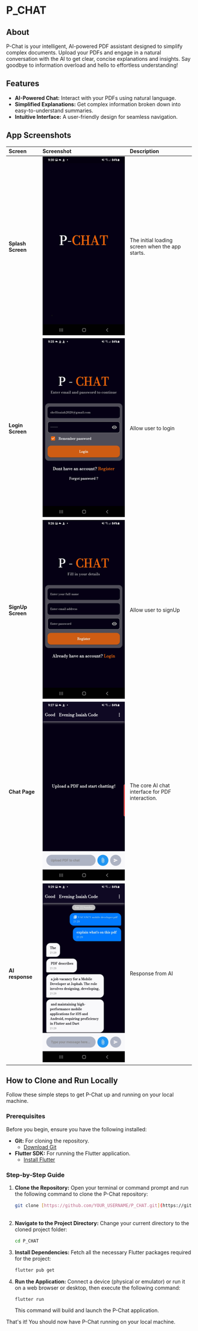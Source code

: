 # P_CHAT

## About
P-Chat is your intelligent, AI-powered PDF assistant designed to simplify complex documents. Upload your PDFs and engage in a natural conversation with the AI to get clear, concise explanations and insights. Say goodbye to information overload and hello to effortless understanding!

## Features
* **AI-Powered Chat:** Interact with your PDFs using natural language.
* **Simplified Explanations:** Get complex information broken down into easy-to-understand summaries.
* **Intuitive Interface:** A user-friendly design for seamless navigation.

## App Screenshots

| Screen              | Screenshot                                     | Description          |
| :------------------ | :--------------------------------------------- | :------------------- |
| **Splash Screen** | ![App Screenshot](p-chat_image/Splaceview.jpg) | The initial loading screen when the app starts. |
| **Login Screen** | ![Screenshot 1](p-chat_image/LoginView.jpg) | Allow user to login |
| **SignUp Screen** | ![Screenshot 2](p-chat_image/RegisterView.jpg) | Allow user to signUp|
| **Chat Page** | ![Screenshot 2](p-chat_image/Chatview.jpg) | The core AI chat interface for PDF interaction.|
| **AI response** | ![Screenshot 2](p-chat_image/Airesposne.jpg)   | Response from AI |

## How to Clone and Run Locally

Follow these simple steps to get P-Chat up and running on your local machine.

### Prerequisites

Before you begin, ensure you have the following installed:

* **Git:** For cloning the repository.
    * [Download Git](https://git-scm.com/downloads)
* **Flutter SDK:** For running the Flutter application.
    * [Install Flutter](https://flutter.dev/docs/get-started/install)

### Step-by-Step Guide

1.  **Clone the Repository:**
    Open your terminal or command prompt and run the following command to clone the P-Chat repository:

    ```bash
    git clone [https://github.com/YOUR_USERNAME/P_CHAT.git](https://github.com/YOUR_USERNAME/P_CHAT.git)
 

2.  **Navigate to the Project Directory:**
    Change your current directory to the cloned project folder:

    ```bash
    cd P_CHAT
    ```

3.  **Install Dependencies:**
    Fetch all the necessary Flutter packages required for the project:

    ```bash
    flutter pub get
    ```

4.  **Run the Application:**
    Connect a device (physical or emulator) or run it on a web browser or desktop, then execute the following command:

    ```bash
    flutter run
    ```

    This command will build and launch the P-Chat application.

That's it! You should now have P-Chat running on your local machine.
